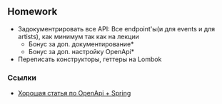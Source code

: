 ## Homework

 - Задокументрировать все API: Все endpoint'ы(и для events и для artists), как минимум так как на лекции
    - Бонус за доп. документирование*
    - Бонус за доп. настройку OpenApi*
- Переписать конструкторы, геттеры на Lombok 

### Ссылки

- [Хорошая статья по OpenApi + Spring](https://www.dariawan.com/tutorials/spring/documenting-spring-boot-rest-api-springdoc-openapi-3/)
